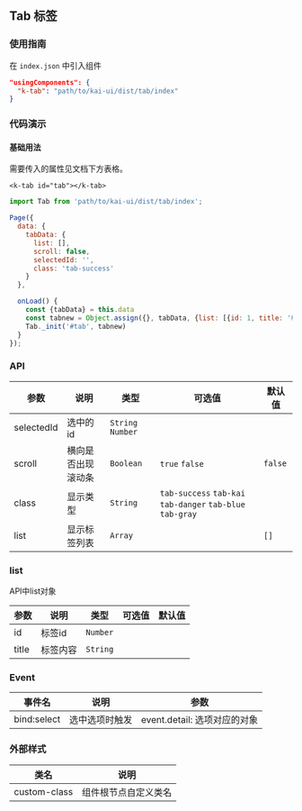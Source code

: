 ## Tab 标签

### 使用指南
在 `index.json` 中引入组件
```json
"usingComponents": {
  "k-tab": "path/to/kai-ui/dist/tab/index"
}
```

### 代码演示

#### 基础用法
需要传入的属性见文档下方表格。

```wxml
<k-tab id="tab"></k-tab>
```
```javascript
import Tab from 'path/to/kai-ui/dist/tab/index';

Page({
  data: {
    tabData: {
      list: [],
      scroll: false,
      selectedId: '',
      class: 'tab-success'
    }
  },

  onLoad() {
    const {tabData} = this.data
    const tabnew = Object.assign({}, tabData, {list: [{id: 1, title: '标签1'}, {id: 2, title: '标签2'}, {id: 3, title: '标签3'}, {id: 4, title: '标签4'}, {id: 5, title: '标签5标签标签'}, {id: 6, title: '标签6'}, {id: 7, title: '标签7'}, {id: 8, title: '标签8'}], selectedId: 3, scroll: true})
    Tab._init('#tab', tabnew)
  }
});
```

### API

| 参数 | 说明 | 类型 | 可选值 | 默认值 |
|-----------|-----------|-----------|-----------|-------------|
| selectedId | 选中的id | `String` `Number` | ` ` | ` ` |
| scroll | 横向是否出现滚动条 | `Boolean` | `true` `false` | `false` |
| class | 显示类型 | `String` | `tab-success` `tab-kai` `tab-danger` `tab-blue` `tab-gray` | ` ` |
| list | 显示标签列表 | `Array` | ` `  | `[] ` |

### list
API中list对象

| 参数 | 说明 | 类型 | 可选值 | 默认值 |
|-----------|-----------|-----------|-----------|-------------|
| id | 标签id | `Number` | ` ` | ` ` |
| title | 标签内容 | `String` | ` ` | ` ` |

### Event

| 事件名 | 说明 | 参数 |
|-----------|-----------|-----------|
| bind:select | 选中选项时触发| event.detail: 选项对应的对象 |


### 外部样式

| 类名 | 说明 |
|-----------|-----------|
| custom-class | 组件根节点自定义类名 |


